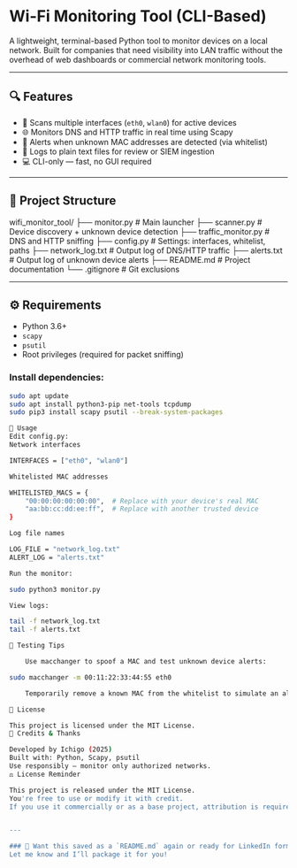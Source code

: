 
# Wi-Fi Monitoring Tool (CLI-Based)

A lightweight, terminal-based Python tool to monitor devices on a local network. Built for companies that need visibility into LAN traffic without the overhead of web dashboards or commercial network monitoring tools.

---

## 🔍 Features

- 🔎 Scans multiple interfaces (`eth0`, `wlan0`) for active devices  
- 🌐 Monitors DNS and HTTP traffic in real time using Scapy  
- 🚨 Alerts when unknown MAC addresses are detected (via whitelist)  
- 🧾 Logs to plain text files for review or SIEM ingestion  
- 💻 CLI-only — fast, no GUI required  

---

## 📂 Project Structure

wifi_monitor_tool/
├── monitor.py # Main launcher
├── scanner.py # Device discovery + unknown device detection
├── traffic_monitor.py # DNS and HTTP sniffing
├── config.py # Settings: interfaces, whitelist, paths
├── network_log.txt # Output log of DNS/HTTP traffic
├── alerts.txt # Output log of unknown device alerts
├── README.md # Project documentation
└── .gitignore # Git exclusions


---

## ⚙️ Requirements

- Python 3.6+
- `scapy`
- `psutil`
- Root privileges (required for packet sniffing)

### Install dependencies:

```bash
sudo apt update
sudo apt install python3-pip net-tools tcpdump
sudo pip3 install scapy psutil --break-system-packages

🚀 Usage
Edit config.py:
Network interfaces

INTERFACES = ["eth0", "wlan0"]

Whitelisted MAC addresses

WHITELISTED_MACS = {
    "00:00:00:00:00:00",  # Replace with your device's real MAC
    "aa:bb:cc:dd:ee:ff",  # Replace with another trusted device
}

Log file names

LOG_FILE = "network_log.txt"
ALERT_LOG = "alerts.txt"

Run the monitor:

sudo python3 monitor.py

View logs:

tail -f network_log.txt
tail -f alerts.txt

🧪 Testing Tips

    Use macchanger to spoof a MAC and test unknown device alerts:

sudo macchanger -m 00:11:22:33:44:55 eth0

    Temporarily remove a known MAC from the whitelist to simulate an alert.

📄 License

This project is licensed under the MIT License.
💬 Credits & Thanks

Developed by Ichigo (2025)
Built with: Python, Scapy, psutil
Use responsibly — monitor only authorized networks.
⚖️ License Reminder

This project is released under the MIT License.
You're free to use or modify it with credit.
If you use it commercially or as a base project, attribution is required.


---

### 📌 Want this saved as a `README.md` again or ready for LinkedIn formatting?  
Let me know and I’ll package it for you!

